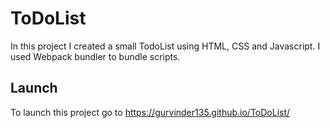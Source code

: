 
# ToDoList

In this project I created a small TodoList using HTML, CSS and Javascript. I used Webpack bundler to bundle scripts.


## Launch

To launch this project go to 
https://gurvinder135.github.io/ToDoList/
  